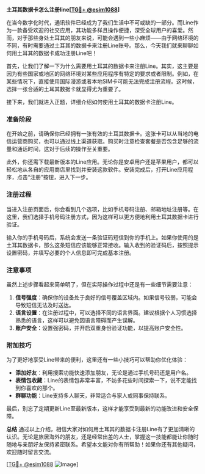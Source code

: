 **土耳其数据卡怎么注册line[[TG💪+ @esim1088](https://t.me/s/esim1088)]**

在当今数字化时代，通讯软件已经成为了我们生活中不可或缺的一部分。而Line作为一款备受欢迎的社交应用，其功能多样且操作便捷，深受全球用户的喜爱。然而，对于那些身处土耳其的朋友来说，可能会遇到一些小麻烦——由于网络环境的不同，有时需要通过土耳其的数据卡来注册Line账号。那么，今天我们就来聊聊如何用土耳其的数据卡成功注册Line吧！

首先，让我们了解一下为什么需要用土耳其的数据卡来注册Line。其实，这主要是因为有些国家或地区的网络环境对某些应用程序有特定的要求或者限制。例如，在某些情况下，直接使用国际漫游或者本地SIM卡可能无法完成注册流程。这时候，选择一张合适的土耳其数据卡就显得尤为重要了。

接下来，我们就进入正题，详细介绍如何使用土耳其的数据卡注册Line。

### **准备阶段**
在开始之前，请确保你已经拥有一张有效的土耳其数据卡。这张卡可以从当地的电信运营商购买，也可以通过线上渠道获取。购买时注意检查套餐是否包含足够的流量和通话时间，这对于后续的操作至关重要。

此外，你还需下载最新版本的Line应用。无论你是安卓用户还是苹果用户，都可以轻松地从各自的应用商店里找到并安装这款软件。安装完成后，打开Line应用程序，点击“注册”按钮，进入下一步。

### **注册过程**
当进入注册页面后，你会看到几个选项，比如手机号码注册、邮箱地址注册等。在这里，我们选择手机号码注册方式，因为这样可以更方便地利用土耳其数据卡进行验证。

输入你的手机号码后，系统会发送一条验证码短信到你的手机上。如果你使用的是土耳其数据卡，那么这条短信应该能够正常接收。输入收到的验证码后，按照提示设置密码，并填写必要的个人信息即可完成基本注册。

### **注意事项**
虽然上述步骤看起来简单明了，但在实际操作过程中还是有一些细节需要注意：

1. **信号强度**：确保你的设备处于良好的信号覆盖区域内。如果信号较弱，可能会导致短信无法及时送达。
2. **语言设置**：在注册过程中，可以选择不同的语言界面。建议根据个人习惯选择熟悉的语言，这样可以避免因语言障碍而产生误解。
3. **账户安全**：设置强密码，并开启双重身份验证功能，以提高账户安全性。

### **附加技巧**
为了更好地享受Line带来的便利，这里还有一些小技巧可以帮助你优化体验：

- **添加好友**：利用搜索功能快速添加朋友，无论是通过手机号码还是用户名。
- **表情包收藏**：Line的表情包非常丰富，不妨多花些时间探索一下，说不定能找到你喜欢的那个。
- **群聊功能**：Line支持多人聊天，非常适合与家人或同事保持联系。

最后，别忘了定期更新Line至最新版本，这样才能享受到最新的功能改进和安全保障。

**总结**
通过以上介绍，相信大家对如何用土耳其的数据卡注册Line有了更加清晰的认识。无论是旅居海外的朋友，还是经常出差的人士，掌握这一技能都能让你随时随地与亲朋好友保持紧密联系。希望本文能对你有所帮助！如果你还有其他疑问，欢迎随时留言交流。

[[TG💪+ @esim1088](https://t.me/s/esim1088) ![Image](https://i.postimg.cc/4NQfJmqS/Snipaste-2025-05-13-00-14-12.png)]